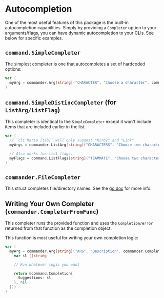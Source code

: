 # Autocompletion

One of the most useful features of this package is the built-in autocompletion capabilities. Simply by providing a `Completer` option to your arguments/flags, you can have dynamic autocompletion to your CLIs. See below for specific examples.

## `command.SimpleCompleter`

The simplest completer is one that autocompletes a set of hardcoded options:

```go
var (
  myArg = commander.Arg[string]("CHARACTER", "Choose a character", command.SimpleCompleter("Mario", "Kirby", "Link")
)
```

## `command.SimpleDistincCompleter` (for `ListArg/ListFlag`)

This completer is identical to the `SimpleCompleter` except it won't include items that are included earlier in the list.

```go
var (
  // `cli Mario [tab]` will only suggest "Kirby" and "Link".
  myArgs = commander.ListArg[string]("CHARACTERS", "Choose two characters", 2, 0 command.SimpleCompleter("Mario", "Kirby", "Link")

  // Also works for list flags.
  myFlags = command.ListFlags[string]("TEAMMATE", "Choose two characters", 2, 0 command.SimpleCompleter("Luigi", "Metaknight", "Zelda")
)
```

## `commander.FileCompleter`

This struct completes file/directory names. See the [go doc](TODO) for more info.

## Writing Your Own Completer (`commander.CompleterFromFunc`)

This completer runs the provided function and uses the `Completion/error` returned from that function as the completion object.

This function is most useful for writing your own completion logic:

```go
var (
  myArg = commander.Arg[string]("ARG", "Description", commander.CompleterFromFunc(func(s string, d *command.Data) (*command.Completion, error) {
    var sl []string

    // Run whatever logic you want

    return &command.Completion{
      Suggestions: sl,
    }, nil
  }))
)
```
